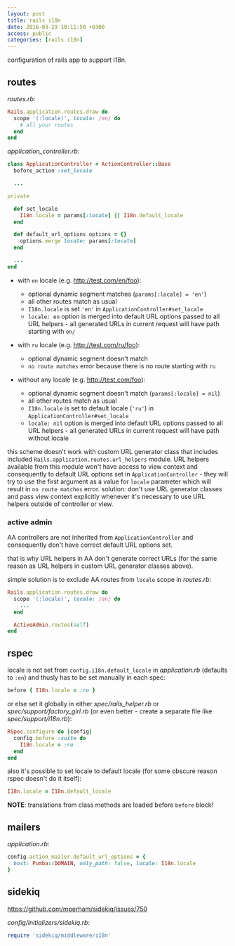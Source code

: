 ```yaml
---
layout: post
title: rails i18n
date: 2016-03-29 10:11:50 +0300
access: public
categories: [rails i18n]
---
```


configuration of rails app to support I18n.

<!-- more -->

## routes

_routes.rb_:

```ruby
Rails.application.routes.draw do
  scope '(:locale)', locale: /en/ do
    # all your routes
  end
end
```

_application_controller.rb_:

```ruby
class ApplicationController < ActionController::Base
  before_action :set_locale

  ...

private

  def set_locale
    I18n.locale = params[:locale] || I18n.default_locale
  end

  def default_url_options options = {}
    options.merge locale: params[:locale]
  end

  ...
end
```

- with `en` locale (e.g. <http://test.com/en/foo>):

  - optional dynamic segment matches (`params[:locale] = 'en'`)
  - all other routes match as usual
  - `I18n.locale` is set `'en'` in `ApplicationController#set_locale`
  - `locale: en` option is merged into default URL options passed to all URL
    helpers - all generated URLs in current request will have path starting with `en/`

- with `ru` locale (e.g. <http://test.com/ru/foo>):

  - optional dynamic segment doesn't match
  - `no route matches` error because there is no route starting with `ru`

- without any locale (e.g. <http://test.com/foo>):

  - optional dynamic segment doesn't match (`params[:locale] = nil`)
  - all other routes match as usual
  - `I18n.locale` is set to default locale (`'ru'`) in `ApplicationController#set_locale`
  - `locale: nil` option is merged into default URL options passed to all URL
    helpers - all generated URLs in current request will have path without locale

this scheme doesn't work with custom URL generator class that includes
included `Rails.application.routes.url_helpers` module.
URL helpers available from this module won't have access to view context and
consequently to default URL options set in `ApplicationController` -
they will try to use the first argument as a value for `locale` parameter
which will result in `no route matches` error.
solution: don't use URL generator classes and pass view context explicitly
whenever it's necessary to use URL helpers outside of controller or view.

### active admin

AA controllers are not inherited from `ApplicationController` and
consequently don't have correct default URL options set.

that is why URL helpers in AA don't generate correct URLs
(for the same reason as URL helpers in custom URL generator classes above).

simple solution is to exclude AA routes from `locale` scope in _routes.rb_:

```ruby
Rails.application.routes.draw do
  scope '(:locale)', locale: /en/ do
    ...
  end

  ActiveAdmin.routes(self)
end
```

## rspec

locale is not set from `config.i18n.default_locale` in _application.rb_
(defaults to `:en`) and thusly has to be set manually in each spec:

```ruby
before { I18n.locale = :ru }
```

or else set it globally in either _spec/rails_helper.rb_ or
_spec/support/factory_girl.rb_
(or even better - create a separate file like _spec/support/i18n.rb_):

```ruby
RSpec.configure do |config|
  config.before :suite do
    I18n.locale = :ru
  end
end
```

also it's possible to set locale to default locale
(for some obscure reason rspec doesn't do it itself):

```ruby
I18n.locale = I18n.default_locale
```

**NOTE**: translations from class methods are loaded before `before` block!

## mailers

_application.rb_:

```ruby
config.action_mailer.default_url_options = {
  host: Pumba::DOMAIN, only_path: false, locale: I18n.locale
}
```

## sidekiq

<https://github.com/mperham/sidekiq/issues/750>

_config/initializers/sidekiq.rb_:

```ruby
require 'sidekiq/middleware/i18n'
```
